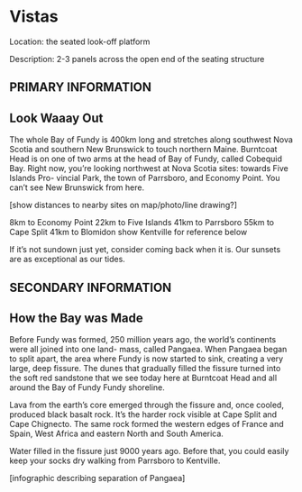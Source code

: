 # Vistas

Location: the seated look-off platform

Description: 2-3 panels across the open end of the seating structure

## PRIMARY INFORMATION

## Look Waaay Out

The whole Bay of Fundy is 400km long and stretches along southwest Nova Scotia and southern New Brunswick to touch northern Maine. Burntcoat Head is on one of two arms at the head of Bay of Fundy, called Cobequid Bay. Right now, you’re looking northwest at Nova Scotia sites: towards Five Islands Pro- vincial Park, the town of Parrsboro, and Economy Point. You can’t see New Brunswick from here.

[show distances to nearby sites on map/photo/line drawing?]

8km to Economy Point
22km to Five Islands
41km to Parrsboro
55km to Cape Split
41km to Blomidon
show Kentville for reference below

If it’s not sundown just yet, consider coming back when it is. Our sunsets are as exceptional as our tides.

## SECONDARY INFORMATION

## How the Bay was Made

Before Fundy was formed, 250 million years ago, the world’s continents were all joined into one land- mass, called Pangaea. When Pangaea began to split apart, the area where Fundy is now started to sink, creating a very large, deep fissure. The dunes that gradually filled the fissure turned into the soft red sandstone that we see today here at Burntcoat Head and all around the Bay of Fundy Fundy shoreline.

Lava from the earth’s core emerged through the fissure and, once cooled, produced black basalt rock. It’s the harder rock visible at Cape Split and Cape Chignecto. The same rock formed the western edges of France and Spain, West Africa and eastern North and South America.

Water filled in the fissure just 9000 years ago. Before that, you could easily keep your socks dry walking from Parrsboro to Kentville.

[infographic describing separation of Pangaea]
